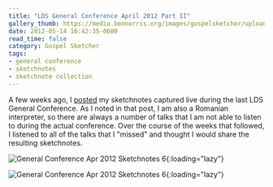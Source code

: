 ```yaml
---
title: "LDS General Conference April 2012 Part II"
gallery_thumb: https://media.bennorris.org/images/gospelsketcher/uploads/2021/872745979a.jpg
date: 2012-05-14 16:42:35-0600
read_time: false
category: Gospel Sketcher
tags:
- general conference
- sketchnotes
- sketchnote collection
---
```


A few weeks ago, I <a title="LDS General Conference April 2012" href="https://bennorris.org/2012/04/05/lds-general-conference">posted</a> my sketchnotes captured live during the last LDS General Conference. As I noted in that post, I am also a Romanian interpreter, so there are always a number of talks that I am not able to listen to during the actual conference. Over the course of the weeks that followed, I listened to all of the talks that I "missed" and thought I would share the resulting sketchnotes.

![General Conference Apr 2012 Sketchnotes 6](https://media.bennorris.org/images/gospelsketcher/uploads/2021/872745979a.jpg){:loading="lazy"}

![General Conference Apr 2012 Sketchnotes 6](https://media.bennorris.org/images/gospelsketcher/uploads/2021/79d0ed861c.jpg){:loading="lazy"}
